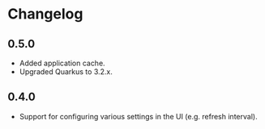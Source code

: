 # Changelog

## 0.5.0

- Added application cache.
- Upgraded Quarkus to 3.2.x. 

## 0.4.0

- Support for configuring various settings in the UI (e.g. refresh interval).

